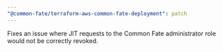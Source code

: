 ```yaml
---
"@common-fate/terraform-aws-common-fate-deployment": patch
---
```


Fixes an issue where JIT requests to the Common Fate administrator role would not be correctly revoked.
